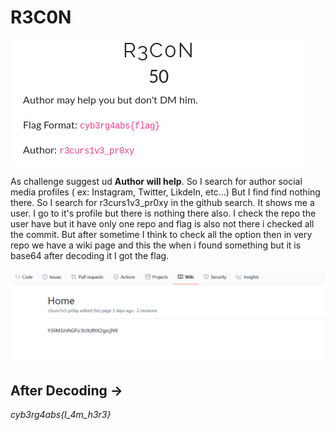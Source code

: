 # R3C0N

![Challenge Image](https://github.com/VulnFreak/The-Cyber-Grabs-CTF/blob/master/Images/recon.png "recon")

As challenge suggest ud **Author will help**. So I search for author social media profiles ( ex: Instagram, Twitter, LikdeIn, etc...) But I find find nothing there. So I search for r3curs1v3_pr0xy in the github search. It shows me a user. I go to it's profile but there is nothing there also. I check the repo the user have but it have only one repo and flag is also not there i checked all the commit. But after sometime I think to check all the option then in very repo we have a wiki page and this the when i found something but it is base64 after decoding it I got the flag.


![Wiki Image](https://github.com/VulnFreak/The-Cyber-Grabs-CTF/blob/master/Images/wiki.png "wiki")

## After Decoding -> 

*cyb3rg4abs{I_4m_h3r3}*
